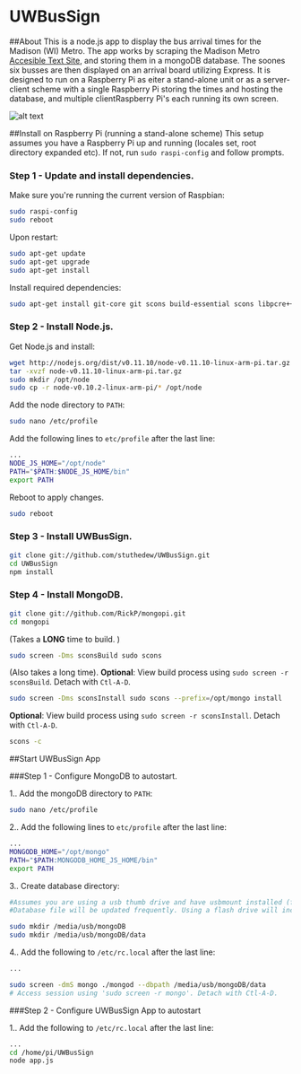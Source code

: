 UWBusSign
=========

##About
This is a node.js app to display the bus arrival times for the Madison (WI) Metro. The app works by scraping the Madison Metro [Accesible Text Site](http://webwatch.cityofmadison.com/webwatch/ada.aspx), and storing them in a mongoDB database. The soones six busses are then displayed on an arrival board utilizing Express. It is designed to run on a Raspberry Pi as eiter a stand-alone unit or as a server-client scheme with a single Raspberry Pi storing the times and hosting the database, and multiple clientRaspberry Pi's each running its own screen.

![alt text](https://raw.github.com/stuthedew/UWBusSign/master/public/images/Screenshot.png "UWBus sign screenshot")


##Install on Raspberry Pi (running a stand-alone scheme)
This setup assumes you have a Raspberry Pi up and running (locales set, root directory expanded etc). If not, run `sudo raspi-config` and follow prompts.

### Step 1 - Update and install dependencies.


Make sure you're running the current version of Raspbian:
```sh
sudo raspi-config
sudo reboot
```

Upon restart:
```sh
sudo apt-get update
sudo apt-get upgrade
sudo apt-get install
```

Install required dependencies:
```sh
sudo apt-get install git-core git scons build-essential scons libpcre++-dev xulrunner-dev libboost-dev libboost-program-options-dev libboost-thread-dev libboost-filesystem-dev screen usbmount
```

### Step 2 - Install Node.js.

Get Node.js and install:
```sh
wget http://nodejs.org/dist/v0.11.10/node-v0.11.10-linux-arm-pi.tar.gz
tar -xvzf node-v0.11.10-linux-arm-pi.tar.gz
sudo mkdir /opt/node
sudo cp -r node-v0.10.2-linux-arm-pi/* /opt/node
```

Add the node directory to `PATH`:
```sh
sudo nano /etc/profile
```
Add the following lines to `etc/profile` after the last line:
```sh
...
NODE_JS_HOME="/opt/node"
PATH="$PATH:$NODE_JS_HOME/bin"
export PATH
```

Reboot to apply changes.
```sh
sudo reboot
```

### Step 3 - Install UWBusSign.

```sh
git clone git://github.com/stuthedew/UWBusSign.git
cd UWBusSign
npm install
```

### Step 4 - Install MongoDB.
```sh
git clone git://github.com/RickP/mongopi.git
cd mongopi
```

(Takes a **LONG** time to build. )
```sh
sudo screen -Dms sconsBuild sudo scons 
```

(Also takes a long time).
**Optional**: View build process using `sudo screen -r sconsBuild`. Detach with `Ctl-A-D`.

```sh
sudo screen -Dms sconsInstall sudo scons --prefix=/opt/mongo install
```

**Optional**: View build process using `sudo screen -r sconsInstall`. Detach with `Ctl-A-D`.

```sh
scons -c
```

##Start UWBusSign App

###Step 1 - Configure MongoDB to autostart.

1.. Add the mongoDB directory to `PATH`:
```sh
sudo nano /etc/profile
```

2.. Add the following lines to `etc/profile` after the last line:
```sh
...
MONGODB_HOME="/opt/mongo"
PATH="$PATH:MONGODB_HOME_JS_HOME/bin"
export PATH
```
3.. Create database directory:
```sh
#Assumes you are using a usb thumb drive and have usbmount installed (from install step 1).
#Database file will be updated frequently. Using a flash drive will increase the longevity of the Raspberry Pi SD card.

sudo mkdir /media/usb/mongoDB
sudo mkdir /media/usb/mongoDB/data
```

4.. Add the following to `/etc/rc.local` after the last line:

```sh
...

sudo screen -dmS mongo ./mongod --dbpath /media/usb/mongoDB/data
# Access session using 'sudo screen -r mongo'. Detach with Ctl-A-D.
```

###Step 2 - Configure UWBusSign App to autostart

1.. Add the following to `/etc/rc.local` after the last line:

```sh
...
cd /home/pi/UWBusSign
node app.js
```
